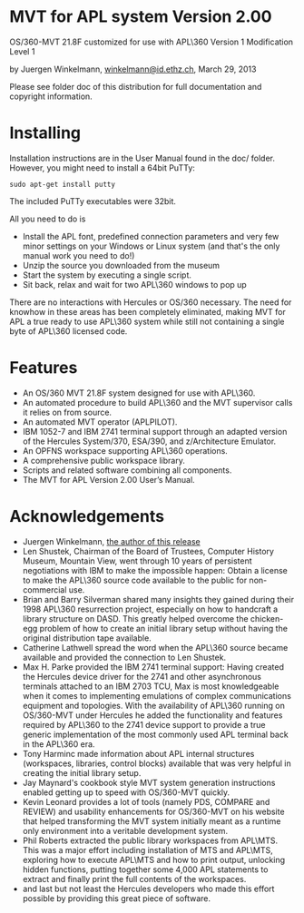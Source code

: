 # MVT for APL system Version 2.00

OS/360-MVT 21.8F customized for use with APL\360 Version 1 Modification Level 1

by Juergen Winkelmann, winkelmann@id.ethz.ch, March 29, 2013

Please see folder doc of this distribution for full documentation and copyright information.

# Installing

Installation instructions are in the User Manual found in the doc/ folder. However, you might need to install a 64bit PuTTy: 
```
sudo apt-get install putty
```
The included PuTTy executables were 32bit. 

All you need to do is

* Install the APL font, predefined connection parameters and very few minor settings on your Windows or Linux system (and that's the only manual work you need to do!)
* Unzip the source you downloaded from the museum
* Start the system by executing a single script.
* Sit back, relax and wait for two APL\360 windows to pop up

There are no interactions with Hercules or OS/360 necessary. The need for knowhow in these areas has been completely eliminated, making MVT for APL a true ready to use APL\360 system while still not containing a single byte of APL\360 licensed code.


# Features

* An OS/360 MVT 21.8F system designed for use with APL\360.
* An automated procedure to build APL\360 and the MVT supervisor calls it relies on from source.
* An automated MVT operator (APLPILOT).
* IBM 1052-7 and IBM 2741 terminal support through an adapted version of the Hercules System/370, ESA/390, and z/Architecture Emulator.
* An OPFNS workspace supporting APL\360 operations.
* A comprehensive public workspace library.
* Scripts and related software combining all components.
* The MVT for APL Version 2.00 User’s Manual.


# Acknowledgements

* Juergen Winkelmann, [the author of this release](https://hercules-390.yahoogroups.narkive.com/e7ZVzKKL/running-apl-360-on-os-360-mvt-21-8f-mvt-for-apl-version-2-00-available)
* Len Shustek, Chairman of the Board of Trustees, Computer History Museum, Mountain View, went through 10 years of persistent negotiations with IBM to make the impossible happen: Obtain a license to make the APL\360 source code available to the public for non-commercial use.
* Brian and Barry Silverman shared many insights they gained during their 1998 APL\360 resurrection project, especially on how to handcraft a library structure on DASD. This greatly helped overcome the chicken-egg problem of how to create an initial library setup without having the original distribution tape available.
* Catherine Lathwell spread the word when the APL\360 source became available and provided the connection to Len Shustek.
* Max H. Parke provided the IBM 2741 terminal support: Having created the Hercules device driver for the 2741 and other asynchronous terminals attached to an IBM 2703 TCU, Max is most knowledgeable when it comes to implementing emulations of complex communications equipment and topologies. With the availability of APL\360 running on OS/360-MVT under Hercules he added the functionality and features required by APL\360 to the 2741 device support to provide a true generic implementation of the most commonly used APL terminal back in the APL\360 era.
* Tony Harminc made information about APL internal structures (workspaces, libraries, control blocks) available that was very helpful in creating the initial library setup.
* Jay Maynard's cookbook style MVT system generation instructions enabled getting up to speed with OS/360-MVT quickly.
* Kevin Leonard provides a lot of tools (namely PDS, COMPARE and REVIEW) and usability enhancements for OS/360-MVT on his website that helped transforming the MVT system initially meant as a runtime only environment into a veritable development system.
* Phil Roberts extracted the public library workspaces from APL\MTS. This was a major effort including installation of MTS and APL\MTS, exploring how to execute APL\MTS and how to print output, unlocking hidden functions, putting together some 4,000 APL statements to extract and finally print the full contents of the workspaces.
* and last but not least the Hercules developers who made this effort possible by providing this great piece of software.
